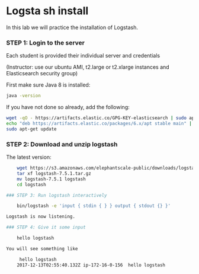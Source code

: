 # Logsta    sh install

In this lab we will practice the installation of Logstash.


### STEP 1: Login to the server

Each student is provided their individual server and credentials

(Instructor: use our ubuntu AMI, t2.large or t2.xlarge instances and Elasticsearch security group)

First make sure Java 8 is installed:

```bash
java -version
```

If you have not done so already, add the following:

```bash
wget -qO - https://artifacts.elastic.co/GPG-KEY-elasticsearch | sudo apt-key add -
echo "deb https://artifacts.elastic.co/packages/6.x/apt stable main" | sudo tee -a /etc/apt/sources.list.d/elastic-7.x.list
sudo apt-get update

```


### STEP 2: Download and unzip logstash


The latest version:

```bash
    wget https://s3.amazonaws.com/elephantscale-public/downloads/logstash-7.5.1.tar.gz    #latest version
    tar xf logstash-7.5.1.tar.gz
    mv logstash-7.5.1 logstash
    cd logstash

### STEP 3: Run logstash interactively

    bin/logstash -e 'input { stdin { } } output { stdout {} }'

Logstash is now listening.

### STEP 4: Give it some input

    hello logstash

You will see something like

     hello logstash
    2017-12-13T02:55:40.132Z ip-172-16-0-156  hello logstash

